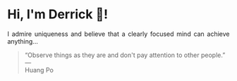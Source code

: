 # Hi, I'm Derrick 👋!
<p align="justify">I admire uniqueness and believe that a clearly focused mind can achieve anything...</p> 
<!-- #quote-start -->
<blockquote>&ldquo;Observe things as they are and don't pay attention to other people.&rdquo; &mdash; <footer>Huang Po</footer></blockquote>
<!-- #quote-end -->
